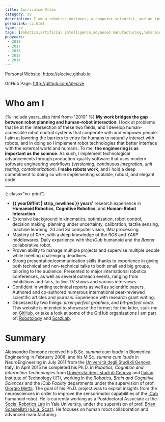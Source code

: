 ```yaml
---
title: Curriculum Vitae
category: cv
description: I am a robotics engineer, a computer scientist, and an interaction designer.
permalink: cv.html
type: cv
tags: [robotics,artificial intelligence,advanced manufacturing,humanoid robotics,cognitive robotics,human robto interaction,cv,personal,resume,curriculum,online,research,design,iit,istituto italiando di tecnologia,phd,yale,university,postdoc,assistant professor,candidate]
pubyears:
 - 2018
 - 2017
 - 2016
 - 2015
 - 2014
---
```


<div><p class="only-print">Personal Website: <a href="https://alecive.github.io">https://alecive.github.io</a></p></div>

<div><p class="only-print">GitHub Page: <a href="http://github.com/alecive">http://github.com/alecive</a></p></div>

# Who am I

{% include years_elap.html from="2010" %}
**My work bridges the gap between robot planning and human–robot interaction**.
I look at problems that lie at the intersection of these two fields, and I develop human-accessible robot control systems that cooperate with and empower people.
I aim at lowering the barriers to entry for humans to naturally interact with robots, and in doing so I implement robot technologies that better interface with the external world and humans.
To me, **the engineering is as important as the science**.
As such, I implement technological advancements through production-quality software that uses modern software engineering workflows (_versioning_, _continuous integration_, _unit testing_, _containerization_).
**I make robots work**, and I hold a deep commitment to doing so while implementing scalable, robust, and elegant code.

---
{: class="no-print"}

 * <b>{{ yearDiffInt | strip_newlines }} years'</b> research experience in **Humanoid Robotics**, **Cognitive Robotics**, and **Human-Robot Interaction**.
 * Extensive background in kinematics, optimization, robot control, decision making, planning under uncertainty, calibration, tactile sensing, machine learning, 2d and 3d computer vision, IMU processing.
 * Mastery of **C++**, with a deep knowledge of the _ROS_ and _YARP_ middlewares. Daily experience with the _iCub_ humanoid and the _Baxter_ collaborative robot.
 * Proven ability to manage multiple projects and supervise multiple people while meeting challenging deadlines.
 * Strong presentation/communication skills thanks to experience in giving both technical and non-technical talks to both small and big groups, tailoring to the audience. Presented to major international robotics conferences, as well as several outreach events, ranging from exhibitions and fairs, to live TV shows and various interviews.
 * Confident in writing technical reports as well as scientific papers. Authored and co-authored numerous international peer-reviewed scientific articles and journals. Experience with research grant writing.
 * Obsessed by two things: _pixel-perfect graphics_, and _bit-perfect code_. This website is intended to showcase the former; for the latter, stalk me on [GitHub](http://github.com/alecive/), or take a look at some of the GitHub organizations I am part of: [Robotology](https://github.com/robotology) and [ScazLab](https://github.com/scazlab).

# Summary

Alessandro Roncone received his B.Sc. _summa cum laude_ in Biomedical Engineering in February 2008, and his M.Sc. _summa cum laude_ in NeuroEngineering in July 2011 from the [Università degli Studi di Genova](http://www.unige.it/), Italy.
In April 2015 he completed his Ph.D. in _Robotics, Cognition and Interaction Technologies_ from [Università degli studi di Genova](http://www.unige.it) and [Italian Institute of Technology (IIT)](http://www.iit.it), working in the _Robotics, Brain and Cognitive Sciences_ and the _iCub Facility_ departments under the supervision of prof. [Giorgio Metta](http://pasa.lira.dist.unige.it/). The goal of his Ph.D. project was to exploit insights from the neurosciences in order to improve the sensorimotor capabilities of the [iCub](http://www.icub.org) humanoid robot.
He is currently working as a Postdoctoral Associate at the [Social Robotics Lab](http://scazlab.yale.edu/) in Yale University, under the supervision of prof. [Brian Scassellati (a.k.a. Scaz)](http://www.cs.yale.edu/homes/scaz/). He focuses on human robot collaboration and advanced manufacturing.
